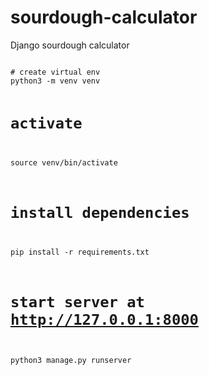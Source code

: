 # sourdough-calculator
Django sourdough calculator

<code>
# create virtual env
python3 -m venv venv

# activate
source venv/bin/activate

# install dependencies
pip install -r requirements.txt

# start server at http://127.0.0.1:8000
python3 manage.py runserver
</code>

